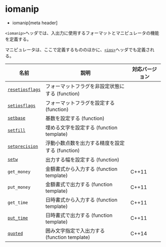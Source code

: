 # iomanip
* iomanip[meta header]

`<iomanip>`ヘッダでは、入出力に使用するフォーマットとマニピュレータの機能を定義する。

マニピュレータは、ここで定義するもののほかに、[`<ios>`](ios.md)ヘッダでも定義される。

| 名前 | 説明 | 対応バージョン |
|------|------|----------------|
| [`resetiosflags`](iomanip/resetiosflags.md) | フォーマットフラグを非設定状態にする (function) | |
| [`setiosflags`](iomanip/setiosflags.md)     | フォーマットフラグを設定する (function)         | |
| [`setbase`](iomanip/setbase.md)             | 基数を設定する (function)                       | |
| [`setfill`](iomanip/setfill.md)             | 埋める文字を設定する (function template)        | |
| [`setprecision`](iomanip/setprecision.md)   | 浮動小数点数を出力する精度を設定する (function) | |
| [`setw`](iomanip/setw.md)                   | 出力する幅を設定する (function)                 | |
| `get_money`     | 金額書式から入力する (function template)        | C++11 |
| `put_money`     | 金額書式で出力する (function template)          | C++11 |
| `get_time`      | 日時書式から入力する (function template)        | C++11 |
| [`put_time`](iomanip/put_time.md) | 日時書式で出力する (function template)          | C++11 |
| [`quoted`](iomanip/quoted.md)     | 囲み文字指定で入出力する (function template)    | C++14 |


